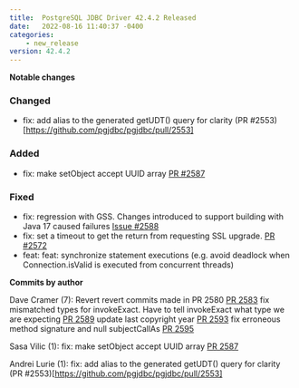 ```yaml
---
title:  PostgreSQL JDBC Driver 42.4.2 Released
date:   2022-08-16 11:40:37 -0400
categories:
    - new_release
version: 42.4.2
---
```

**Notable changes**

### Changed
- fix: add alias to the generated getUDT() query for clarity (PR #2553)[https://github.com/pgjdbc/pgjdbc/pull/2553] 

### Added
- fix: make setObject accept UUID array [PR #2587](https://github.com/pgjdbc/pgjdbc/pull/2587)

### Fixed
- fix: regression with GSS. Changes introduced to support building with Java 17 caused failures [Issue #2588](https://github.com/pgjdbc/pgjdbc/issues/2588)
- fix: set a timeout to get the return from requesting SSL upgrade. [PR #2572](https://github.com/pgjdbc/pgjdbc/pull/2572)
- feat: feat: synchronize statement executions (e.g. avoid deadlock when Connection.isValid is executed from concurrent threads)


<!--more-->

**Commits by author**

Dave Cramer (7):
      Revert revert commits made in PR 2580 [PR 2583](https://github.com/pgjdbc/pgjdbc/pull/2583)
      fix mismatched types for invokeExact. Have to tell invokeExact what type we are expecting [PR 2589](https://github.com/pgjdbc/pgjdbc/pull/2589)
      update last copyright year [PR 2593](https://github.com/pgjdbc/pgjdbc/pull/2593)
      fix erroneous method signature and null subjectCallAs [PR 2595](https://github.com/pgjdbc/pgjdbc/pull/2595)

Sasa Vilic (1):
      fix: make setObject accept UUID array [PR 2587](https://github.com/pgjdbc/pgjdbc/pull/2587)


Andrei Lurie (1):
      fix: add alias to the generated getUDT() query for clarity (PR #2553)[https://github.com/pgjdbc/pgjdbc/pull/2553] 
    
